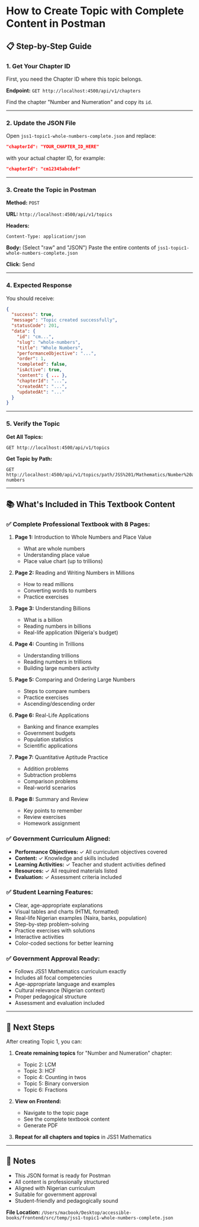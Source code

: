 # How to Create Topic with Complete Content in Postman

## 📋 Step-by-Step Guide

### 1. **Get Your Chapter ID**
First, you need the Chapter ID where this topic belongs.

**Endpoint:** `GET http://localhost:4500/api/v1/chapters`

Find the chapter "Number and Numeration" and copy its `id`.

---

### 2. **Update the JSON File**
Open `jss1-topic1-whole-numbers-complete.json` and replace:
```json
"chapterId": "YOUR_CHAPTER_ID_HERE"
```
with your actual chapter ID, for example:
```json
"chapterId": "cm12345abcdef"
```

---

### 3. **Create the Topic in Postman**

**Method:** `POST`

**URL:** `http://localhost:4500/api/v1/topics`

**Headers:**
```
Content-Type: application/json
```

**Body:** (Select "raw" and "JSON")
Paste the entire contents of `jss1-topic1-whole-numbers-complete.json`

**Click:** Send

---

### 4. **Expected Response**
You should receive:
```json
{
  "success": true,
  "message": "Topic created successfully",
  "statusCode": 201,
  "data": {
    "id": "cm...",
    "slug": "whole-numbers",
    "title": "Whole Numbers",
    "performanceObjective": "...",
    "order": 1,
    "completed": false,
    "isActive": true,
    "content": { ... },
    "chapterId": "...",
    "createdAt": "...",
    "updatedAt": "..."
  }
}
```

---

### 5. **Verify the Topic**

**Get All Topics:**
```
GET http://localhost:4500/api/v1/topics
```

**Get Topic by Path:**
```
GET http://localhost:4500/api/v1/topics/path/JSS%201/Mathematics/Number%20and%20Numeration/whole-numbers
```

---

## 📚 What's Included in This Textbook Content

### ✅ Complete Professional Textbook with 8 Pages:

1. **Page 1:** Introduction to Whole Numbers and Place Value
   - What are whole numbers
   - Understanding place value
   - Place value chart (up to trillions)

2. **Page 2:** Reading and Writing Numbers in Millions
   - How to read millions
   - Converting words to numbers
   - Practice exercises

3. **Page 3:** Understanding Billions
   - What is a billion
   - Reading numbers in billions
   - Real-life application (Nigeria's budget)

4. **Page 4:** Counting in Trillions
   - Understanding trillions
   - Reading numbers in trillions
   - Building large numbers activity

5. **Page 5:** Comparing and Ordering Large Numbers
   - Steps to compare numbers
   - Practice exercises
   - Ascending/descending order

6. **Page 6:** Real-Life Applications
   - Banking and finance examples
   - Government budgets
   - Population statistics
   - Scientific applications

7. **Page 7:** Quantitative Aptitude Practice
   - Addition problems
   - Subtraction problems
   - Comparison problems
   - Real-world scenarios

8. **Page 8:** Summary and Review
   - Key points to remember
   - Review exercises
   - Homework assignment

### ✅ Government Curriculum Aligned:
- **Performance Objectives:** ✓ All curriculum objectives covered
- **Content:** ✓ Knowledge and skills included
- **Learning Activities:** ✓ Teacher and student activities defined
- **Resources:** ✓ All required materials listed
- **Evaluation:** ✓ Assessment criteria included

### ✅ Student Learning Features:
- Clear, age-appropriate explanations
- Visual tables and charts (HTML formatted)
- Real-life Nigerian examples (Naira, banks, population)
- Step-by-step problem-solving
- Practice exercises with solutions
- Interactive activities
- Color-coded sections for better learning

### ✅ Government Approval Ready:
- Follows JSS1 Mathematics curriculum exactly
- Includes all focal competencies
- Age-appropriate language and examples
- Cultural relevance (Nigerian context)
- Proper pedagogical structure
- Assessment and evaluation included

---

## 🎯 Next Steps

After creating Topic 1, you can:

1. **Create remaining topics** for "Number and Numeration" chapter:
   - Topic 2: LCM
   - Topic 3: HCF
   - Topic 4: Counting in twos
   - Topic 5: Binary conversion
   - Topic 6: Fractions

2. **View on Frontend:**
   - Navigate to the topic page
   - See the complete textbook content
   - Generate PDF

3. **Repeat for all chapters and topics** in JSS1 Mathematics

---

## 📝 Notes

- This JSON format is ready for Postman
- All content is professionally structured
- Aligned with Nigerian curriculum
- Suitable for government approval
- Student-friendly and pedagogically sound

**File Location:** `/Users/macbook/Desktop/accessible-books/frontend/src/temp/jss1-topic1-whole-numbers-complete.json`

